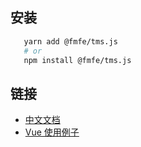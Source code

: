 ## 安装
```bash
   yarn add @fmfe/tms.js
   # or
   npm install @fmfe/tms.js
```

## 链接
- <a href="https://followmetech.github.io/tms/">中文文档</a>
- <a href="./examples/vue-tms">Vue 使用例子</a>

